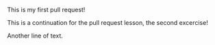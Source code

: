 This is my first pull request!

This is a continuation for the pull request lesson, the second excercise!

Another line of text.

